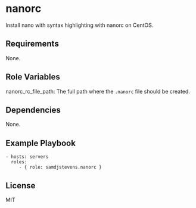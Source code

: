 nanorc
=========

Install nano with syntax highlighting with nanorc on CentOS.

Requirements
------------

None.

Role Variables
--------------

nanorc_rc_file_path: The full path where the `.nanorc` file should be created.

Dependencies
------------

None.

Example Playbook
----------------

    - hosts: servers
      roles:
         - { role: samdjstevens.nanorc }

License
-------

MIT
